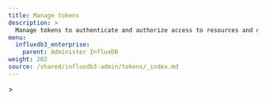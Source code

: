 ```yaml
---
title: Manage tokens
description: >
  Manage tokens to authenticate and authorize access to resources and data in an {{< product-name >}} instance.
menu:
  influxdb3_enterprise:
    parent: Administer InfluxDB
weight: 202
source: /shared/influxdb3-admin/tokens/_index.md
---
```


<!-- The content for this page is at
// SOURCE content/shared/influxdb3-admin/tokens/_index.md
-->>